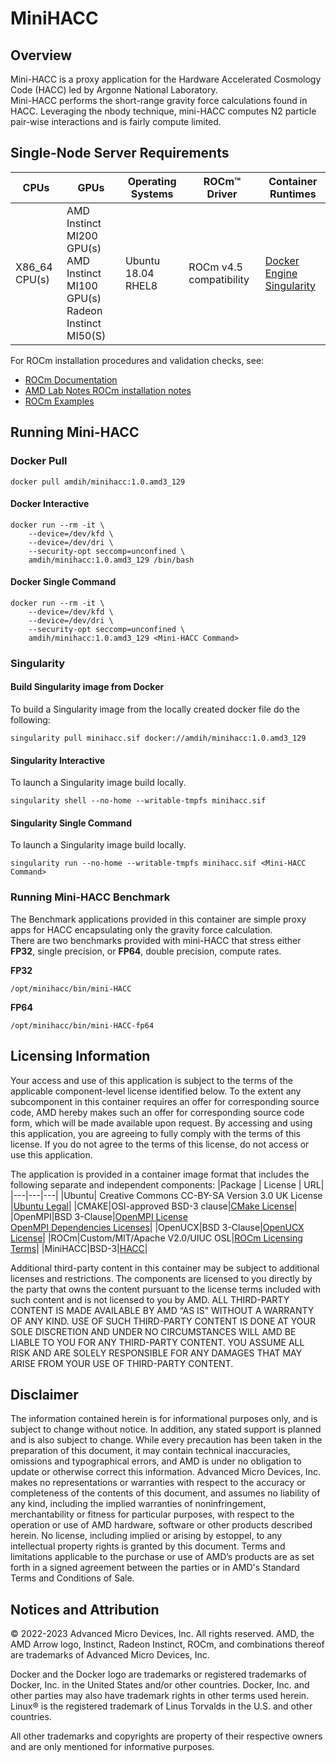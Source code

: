 # MiniHACC

## Overview
Mini-HACC is a proxy application for the Hardware Accelerated Cosmology Code (HACC) led by Argonne National Laboratory.  
Mini-HACC performs the short-range gravity force calculations found in HACC. Leveraging the nbody technique, mini-HACC computes N2 particle pair-wise interactions and is fairly compute limited.


## Single-Node Server Requirements

| CPUs | GPUs | Operating Systems | ROCm™ Driver | Container Runtimes | 
| ---- | ---- | ----------------- | ------------ | ------------------ | 
| X86_64 CPU(s) | AMD Instinct MI200 GPU(s) <br>  AMD Instinct MI100 GPU(s) <br> Radeon Instinct MI50(S) | Ubuntu 18.04 <br> RHEL8 | ROCm v4.5 compatibility |[Docker Engine](https://docs.docker.com/engine/install/) <br> [Singularity](https://sylabs.io/docs/) | 

For ROCm installation procedures and validation checks, see:
* [ROCm Documentation](https://rocm.docs.amd.com)
* [AMD Lab Notes ROCm installation notes](https://github.com/amd/amd-lab-notes/tree/release/rocm-installation)
* [ROCm Examples](https://github.com/amd/rocm-examples)

## Running Mini-HACC 

### Docker Pull
```
docker pull amdih/minihacc:1.0.amd3_129
```
#### Docker Interactive
```
docker run --rm -it \
    --device=/dev/kfd \
    --device=/dev/dri \
    --security-opt seccomp=unconfined \
    amdih/minihacc:1.0.amd3_129 /bin/bash
```

#### Docker Single Command
```
docker run --rm -it \
    --device=/dev/kfd \
    --device=/dev/dri \
    --security-opt seccomp=unconfined \
    amdih/minihacc:1.0.amd3_129 <Mini-HACC Command>
```

### Singularity  

#### Build Singularity image from Docker
To build a Singularity image from the locally created docker file do the following:
```
singularity pull minihacc.sif docker://amdih/minihacc:1.0.amd3_129
```

#### Singularity Interactive
To launch a Singularity image build locally.
```
singularity shell --no-home --writable-tmpfs minihacc.sif
```

#### Singularity Single Command
To launch a Singularity image build locally.
```
singularity run --no-home --writable-tmpfs minihacc.sif <Mini-HACC Command>
```

### Running Mini-HACC Benchmark
The Benchmark applications provided in this container are simple proxy apps for HACC encapsulating only the gravity force calculation.  
There are two benchmarks provided with mini-HACC that stress either **FP32**, single precision, or **FP64**, double precision, compute rates.

**FP32**
```
/opt/minihacc/bin/mini-HACC
```

**FP64**
```
/opt/minihacc/bin/mini-HACC-fp64
```



## Licensing Information
Your access and use of this application is subject to the terms of the applicable component-level license identified below. To the extent any subcomponent in this container requires an offer for corresponding source code, AMD hereby makes such an offer for corresponding source code form, which will be made available upon request. By accessing and using this application, you are agreeing to fully comply with the terms of this license. If you do not agree to the terms of this license, do not access or use this application.

The application is provided in a container image format that includes the following separate and independent components:
|Package | License | URL|
|---|---|---|
|Ubuntu| Creative Commons CC-BY-SA Version 3.0 UK License |[Ubuntu Legal](https://ubuntu.com/legal)|
|CMAKE|OSI-approved BSD-3 clause|[CMake License](https://cmake.org/licensing/)|
|OpenMPI|BSD 3-Clause|[OpenMPI License](https://www-lb.open-mpi.org/community/license.php)<br /> [OpenMPI Dependencies Licenses](https://docs.open-mpi.org/en/v5.0.x/license/index.html)|
|OpenUCX|BSD 3-Clause|[OpenUCX License](https://openucx.org/license/)|
|ROCm|Custom/MIT/Apache V2.0/UIUC OSL|[ROCm Licensing Terms](https://rocm.docs.amd.com/en/latest/release/licensing.html)|
|MiniHACC|BSD-3|[HACC](https://cpac.hep.anl.gov/projects/hacc/)|



Additional third-party content in this container may be subject to additional licenses and restrictions. The components are licensed to you directly by the party that owns the content pursuant to the license terms included with such content and is not licensed to you by AMD. ALL THIRD-PARTY CONTENT IS MADE AVAILABLE BY AMD “AS IS” WITHOUT A WARRANTY OF ANY KIND. USE OF SUCH THIRD-PARTY CONTENT IS DONE AT YOUR SOLE DISCRETION AND UNDER NO CIRCUMSTANCES WILL AMD BE LIABLE TO YOU FOR ANY THIRD-PARTY CONTENT. YOU ASSUME ALL RISK AND ARE SOLELY RESPONSIBLE FOR ANY DAMAGES THAT MAY ARISE FROM YOUR USE OF THIRD-PARTY CONTENT.

## Disclaimer
The information contained herein is for informational purposes only, and is subject to change without notice. In addition, any stated support is planned and is also subject to change. While every precaution has been taken in the preparation of this document, it may contain technical inaccuracies, omissions and typographical errors, and AMD is under no obligation to update or otherwise correct this information. Advanced Micro Devices, Inc. makes no representations or warranties with respect to the accuracy or completeness of the contents of this document, and assumes no liability of any kind, including the implied warranties of noninfringement, merchantability or fitness for particular purposes, with respect to the operation or use of AMD hardware, software or other products described herein. No license, including implied or arising by estoppel, to any intellectual property rights is granted by this document. Terms and limitations applicable to the purchase or use of AMD’s products are as set forth in a signed agreement between the parties or in AMD's Standard Terms and Conditions of Sale.

## Notices and Attribution
© 2022-2023 Advanced Micro Devices, Inc. All rights reserved. AMD, the AMD Arrow logo, Instinct, Radeon Instinct, ROCm, and combinations thereof are trademarks of Advanced Micro Devices, Inc.

Docker and the Docker logo are trademarks or registered trademarks of Docker, Inc. in the United States and/or other countries. Docker, Inc. and other parties may also have trademark rights in other terms used herein. Linux® is the registered trademark of Linus Torvalds in the U.S. and other countries.

All other trademarks and copyrights are property of their respective owners and are only mentioned for informative purposes.
